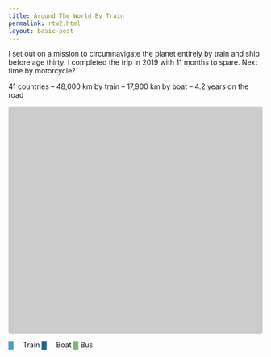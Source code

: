```yaml
---
title: Around The World By Train
permalink: rtw2.html
layout: basic-post
---
```


I set out on a mission to circumnavigate the planet entirely by train and ship before age thirty. I completed the trip in 2019 with 11 months to spare. Next time by motorcycle? 

41 countries – 48,000 km by train – 17,900 km by boat – 4.2 years on the road

<div class="map">
    <div id="map" style="width: 100%; height: 450px; background: #ccc; border-radius: 4px;"></div>
</div>

<span style="color:#43a1d8; margin-right: 15px;">█</span> Train <span style="color:#1f648c; margin-right: 15px;">█</span> Boat <span style="color:#7cba74">█</span> Bus

<script src="https://code.jquery.com/jquery-3.5.1.min.js" crossorigin="anonymous"></script>
<script src="https://api.mapbox.com/mapbox-gl-js/v0.39.1/mapbox-gl.js"></script>
<link href="https://api.mapbox.com/mapbox-gl-js/v0.39.1/mapbox-gl.css" rel="stylesheet" />
<script src="/static/resources/rtw.js"></script>
